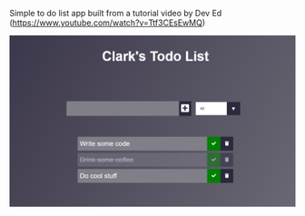 Simple to do list app built from a tutorial video by Dev Ed (https://www.youtube.com/watch?v=Ttf3CEsEwMQ)

![Screen Cap](https://github.com/Clarko1391/JavaScript-Practice/blob/master/devEd_to_do_list/img/toDoListScreenCap.png)

